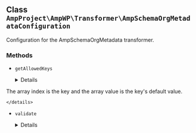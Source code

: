 ## Class `AmpProject\AmpWP\Transformer\AmpSchemaOrgMetadataConfiguration`

Configuration for the AmpSchemaOrgMetadata transformer.

### Methods
* `getAllowedKeys`

	<details>

	```php
	protected getAllowedKeys()
	```

	Get the associative array of allowed keys and their respective default values.

The array index is the key and the array value is the key&#039;s default value.


	</details>
* `validate`

	<details>

	```php
	protected validate( $key, $value )
	```

	Validate an individual configuration entry.


	</details>
